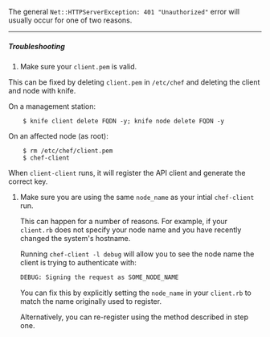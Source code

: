 The general `Net::HTTPServerException: 401 "Unauthorized"` error will usually occur for one of two reasons.

- - -

##### Troubleshooting

1. Make sure your `client.pem` is valid.

  This can be fixed by deleting `client.pem` in `/etc/chef` and deleting the client and node with knife.

  On a management station:

        $ knife client delete FQDN -y; knife node delete FQDN -y

  On an affected node (as root):

        $ rm /etc/chef/client.pem
        $ chef-client

  When `client-client` runs, it will register the API client and generate the correct key.

1. Make sure you are using the same `node_name` as your intial `chef-client` run.

    This can happen for a number of reasons. For example, if your `client.rb` does not specify your node name and you have recently changed the system's hostname.

    Running `chef-client -l debug` will allow you to see the node name the client is trying to authenticate with:

    ```bash
    DEBUG: Signing the request as SOME_NODE_NAME
    ```

    You can fix this by explicitly setting the `node_name` in your `client.rb` to match the name originally used to register.

    Alternatively, you can re-register using the method described in step one.
